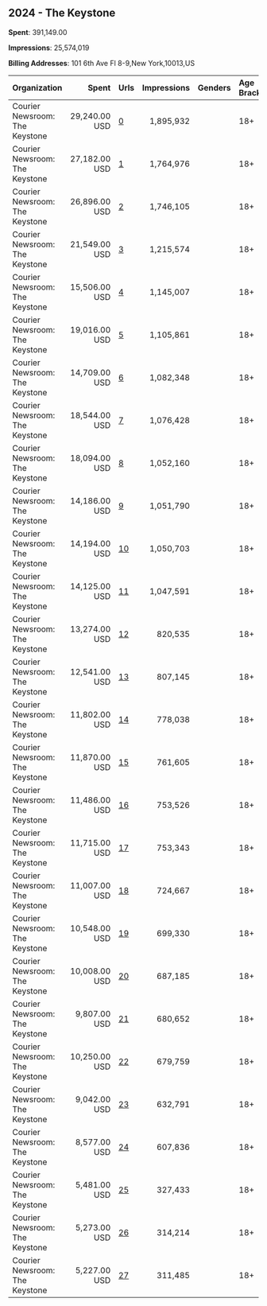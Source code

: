 ## 2024 - The Keystone 
**Spent**: 391,149.00

**Impressions**: 25,574,019

**Billing Addresses**: 101 6th Ave Fl 8-9,New York,10013,US

|Organization|Spent|Urls|Impressions|Genders|Age Brackets|Country Codes|
|:---|---:|:---|---:|:---|:---|:---|
|Courier Newsroom: The Keystone|29,240.00 USD|[0](https://www.snap.com/political-ads/asset/17248c84f89c51ed0b16aed8cf17b241dcf47e29085c6a974796e76bef48bd72?mediaType=mp4)|1,895,932||18+|united states|
|Courier Newsroom: The Keystone|27,182.00 USD|[1](https://www.snap.com/political-ads/asset/03dede2753bfa4f5166d2807c3f2b9e19bf1b679ece2d98f5fa96176b0eb05e1?mediaType=mp4)|1,764,976||18+|united states|
|Courier Newsroom: The Keystone|26,896.00 USD|[2](https://www.snap.com/political-ads/asset/82678908c9ccd559d8b81d11cc9297da11076dd3ff50cc83e7b066b030bbd12d?mediaType=mp4)|1,746,105||18+|united states|
|Courier Newsroom: The Keystone|21,549.00 USD|[3](https://www.snap.com/political-ads/asset/82c6ce1b3a73b0e133af8dda72a136461e40aca3c10e0133ffd535a5ee96fa3d?mediaType=mp4)|1,215,574||18+|united states|
|Courier Newsroom: The Keystone|15,506.00 USD|[4](https://www.snap.com/political-ads/asset/de79fa011ceb4ee5191c09ebeede11e4520930387a4ac50c922caa12867e8c5e?mediaType=mp4)|1,145,007||18+|united states|
|Courier Newsroom: The Keystone|19,016.00 USD|[5](https://www.snap.com/political-ads/asset/7eda4bef6dda00ed854471a5d4b4d8d3d5239298dfa11a355a16fccb11f6de98?mediaType=mp4)|1,105,861||18+|united states|
|Courier Newsroom: The Keystone|14,709.00 USD|[6](https://www.snap.com/political-ads/asset/94242c1f797f024e6ca38f89076c7d5f80c6d92abe5b4d7c17945d97f51204dc?mediaType=mp4)|1,082,348||18+|united states|
|Courier Newsroom: The Keystone|18,544.00 USD|[7](https://www.snap.com/political-ads/asset/6a538acaa1728c1820d751da8d14cc0f32a2eb127e3f3182a13a606c1a126eef?mediaType=mp4)|1,076,428||18+|united states|
|Courier Newsroom: The Keystone|18,094.00 USD|[8](https://www.snap.com/political-ads/asset/3af917bd8026e6d9de70b6eb6477c569cb909aa80b9d649d17bf175476dff05a?mediaType=mp4)|1,052,160||18+|united states|
|Courier Newsroom: The Keystone|14,186.00 USD|[9](https://www.snap.com/political-ads/asset/950ecd276e1183b50f5a7a51fc0dc762d3319bf1afa7f45ed3a87745f02959c2?mediaType=mp4)|1,051,790||18+|united states|
|Courier Newsroom: The Keystone|14,194.00 USD|[10](https://www.snap.com/political-ads/asset/cdf4522a146d2121ef125ec8744b58cd7df50caf187913219f95db48bb33c8b1?mediaType=mp4)|1,050,703||18+|united states|
|Courier Newsroom: The Keystone|14,125.00 USD|[11](https://www.snap.com/political-ads/asset/ac37f49b2bf88fa79d806ce63f086f317dacba6e392b5317e127fb100bb3950c?mediaType=mp4)|1,047,591||18+|united states|
|Courier Newsroom: The Keystone|13,274.00 USD|[12](https://www.snap.com/political-ads/asset/0ab40e6d3433543c931848e5905f5431a652a71b0ad6382f3d2999d78ac7d98f?mediaType=mp4)|820,535||18+|united states|
|Courier Newsroom: The Keystone|12,541.00 USD|[13](https://www.snap.com/political-ads/asset/1c35dd26789bf70da98fc7aad7ef0e99b0ad75b15223d49d28d0074e322d02c6?mediaType=jpg)|807,145||18+|united states|
|Courier Newsroom: The Keystone|11,802.00 USD|[14](https://www.snap.com/political-ads/asset/4963e9d0da493286bc80728a0d090612bb17e9eb2f7e4260d4b82e12e57efad5?mediaType=mp4)|778,038||18+|united states|
|Courier Newsroom: The Keystone|11,870.00 USD|[15](https://www.snap.com/political-ads/asset/e6a78e140cf835b3939c264c5cf45381e7a403f73121bdb39f351374e6f0928f?mediaType=jpeg)|761,605||18+|united states|
|Courier Newsroom: The Keystone|11,486.00 USD|[16](https://www.snap.com/political-ads/asset/721658118237551f01ca30fe53217930998ce0461c47d241d1d31039abcb76d9?mediaType=mp4)|753,526||18+|united states|
|Courier Newsroom: The Keystone|11,715.00 USD|[17](https://www.snap.com/political-ads/asset/b1cfcbe1fe5282977ed698ecfa0b58d9ffbb1a297321e7fb1fa58222d7c04282?mediaType=jpeg)|753,343||18+|united states|
|Courier Newsroom: The Keystone|11,007.00 USD|[18](https://www.snap.com/political-ads/asset/36c17ba6a71275903a625cb2cfba5e4a7986d279a620bb6509e3c397305e4a0f?mediaType=mp4)|724,667||18+|united states|
|Courier Newsroom: The Keystone|10,548.00 USD|[19](https://www.snap.com/political-ads/asset/4a47b66a2fab4e999be18fd73e02ff29a846aa9679f92682e8bf598c0a611d7b?mediaType=mp4)|699,330||18+|united states|
|Courier Newsroom: The Keystone|10,008.00 USD|[20](https://www.snap.com/political-ads/asset/c36ede8c6f9206fa1963b301d39aa2cf1288a349da2e3be8c7cb67b28400d2e6?mediaType=mp4)|687,185||18+|united states|
|Courier Newsroom: The Keystone|9,807.00 USD|[21](https://www.snap.com/political-ads/asset/65d88cf7736ea5af0ab17bb3225145ea3acd959bec7cb95c444c0b44f2b732d5?mediaType=mp4)|680,652||18+|united states|
|Courier Newsroom: The Keystone|10,250.00 USD|[22](https://www.snap.com/political-ads/asset/b75a1ecc1e4e5358d7938c59063485616f63204efb9c4f88dcbd465d09590ac7?mediaType=mp4)|679,759||18+|united states|
|Courier Newsroom: The Keystone|9,042.00 USD|[23](https://www.snap.com/political-ads/asset/4d8b01759104e191d7d33abe99f5d5b4ed4c483a67917a9d9d3da6e33c0cde69?mediaType=mp4)|632,791||18+|united states|
|Courier Newsroom: The Keystone|8,577.00 USD|[24](https://www.snap.com/political-ads/asset/6d67649edf7f9c9a9723029021c88219cf9dc23ae83ff5395ebe9d7322dd932d?mediaType=mp4)|607,836||18+|united states|
|Courier Newsroom: The Keystone|5,481.00 USD|[25](https://www.snap.com/political-ads/asset/04741e7318ca6a6cca0cea1f509427ba9f3fbfd8c8434254e7ad5b7be6c6dc54?mediaType=mp4)|327,433||18+|united states|
|Courier Newsroom: The Keystone|5,273.00 USD|[26](https://www.snap.com/political-ads/asset/eb79c3f51918f780168aeea54415b5f64c00efdacccb431e3b5e23c322be1b3c?mediaType=mp4)|314,214||18+|united states|
|Courier Newsroom: The Keystone|5,227.00 USD|[27](https://www.snap.com/political-ads/asset/c5f1f47292a9600cab22e3ed96f78c046f1fad40a364681bf2d265571edd60d1?mediaType=mp4)|311,485||18+|united states|
